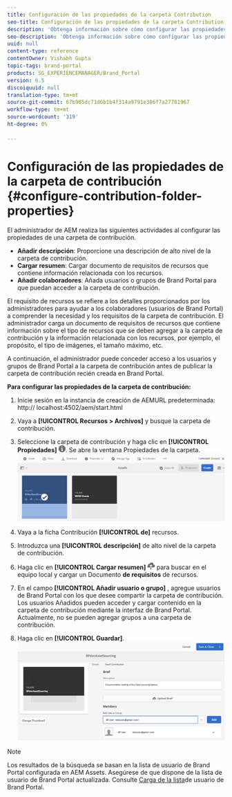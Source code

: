 ```yaml
---
title: Configuración de las propiedades de la carpeta Contribution
seo-title: Configuración de las propiedades de la carpeta Contribution
description: 'Obtenga información sobre cómo configurar las propiedades de una carpeta de contribución en AEM Assets. '
seo-description: 'Obtenga información sobre cómo configurar las propiedades de una carpeta de contribución en AEM Assets. '
uuid: null
content-type: reference
contentOwner: Vishabh Gupta
topic-tags: brand-portal
products: SG_EXPERIENCEMANAGER/Brand_Portal
version: 6.5
discoiquuid: null
translation-type: tm+mt
source-git-commit: 67b905dc71d6b1b4f314a9791e386f7a27781967
workflow-type: tm+mt
source-wordcount: '319'
ht-degree: 0%

---
```



# Configuración de las propiedades de la carpeta de contribución {#configure-contribution-folder-properties}

El administrador de AEM realiza las siguientes actividades al configurar las propiedades de una carpeta de contribución.

* **Añadir descripción**: Proporcione una descripción de alto nivel de la carpeta de contribución.
* **Cargar resumen**:  Cargar documento de requisitos de recursos que contiene información relacionada con los recursos.
* **Añadir colaboradores**: Añada usuarios o grupos de Brand Portal para que puedan acceder a la carpeta de contribución.

El requisito de recursos se refiere a los detalles proporcionados por los administradores para ayudar a los colaboradores (usuarios de Brand Portal) a comprender la necesidad y los requisitos de la carpeta de contribución. El administrador carga un documento de requisitos de recursos que contiene información sobre el tipo de recursos que se deben agregar a la carpeta de contribución y la información relacionada con los recursos, por ejemplo, el propósito, el tipo de imágenes, el tamaño máximo, etc.

A continuación, el administrador puede conceder acceso a los usuarios y grupos de Brand Portal a la carpeta de contribución antes de publicar la carpeta de contribución recién creada en Brand Portal.

**Para configurar las propiedades de la carpeta de contribución:**
1. Inicie sesión en la instancia de creación de AEMURL predeterminada: http:// localhost:4502/aem/start.html
1. Vaya a **[!UICONTROL Recursos > Archivos]** y busque la carpeta de contribución.
1. Seleccione la carpeta de contribución y haga clic en **[!UICONTROL Propiedades]** ![](assets/properties.png). Se abre la ventana Propiedades de la carpeta.
   ![](assets/contribution-folder-property1.png)
1. Vaya a la ficha Contribución **[!UICONTROL de]** recursos.
1. Introduzca una **[!UICONTROL descripción]** de alto nivel de la carpeta de contribución.
1. Haga clic en **[!UICONTROL Cargar resumen]** ![](assets/upload.png) para buscar en el equipo local y cargar un Documento **de requisitos** de recursos.
1. En el campo **[!UICONTROL Añadir usuario o grupo]** , agregue usuarios de Brand Portal con los que desee compartir la carpeta de contribución. Los usuarios Añadidos pueden acceder y cargar contenido en la carpeta de contribución mediante la interfaz de Brand Portal. Actualmente, no se pueden agregar grupos a una carpeta de contribución.

1. Haga clic en **[!UICONTROL Guardar]**.
   ![](assets/contribution-folder-property2.png)

>[!NOTE]
>
>Los resultados de la búsqueda se basan en la lista de usuario de Brand Portal configurada en AEM Assets. Asegúrese de que dispone de la lista de usuario de Brand Portal actualizada. Consulte [Carga de la lista](brand-portal-configure-asset-sourcing.md)de usuario de Brand Portal.

